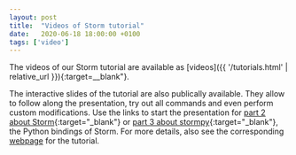 ```yaml
---
layout: post
title:  "Videos of Storm tutorial"
date:   2020-06-18 18:00:00 +0100
tags: ['video']
---
```


The videos of our Storm tutorial are available as [videos]({{ '/tutorials.html' | relative_url }}){:target=__blank"}.
<!--more-->

The interactive slides of the tutorial are also publically available.
They allow to follow along the presentation, try out all commands and even perform custom modifications.
Use the links to start the presentation for [part 2 about Storm](https://mybinder.org/v2/gh/moves-rwth/stormpyter/discotec2020?filepath=tutorial_discotec2020%2Fdiscotec_storm.ipynb){:target="_blank"} or [part 3 about stormpy](https://mybinder.org/v2/gh/moves-rwth/stormpyter/discotec2020?filepath=tutorial_discotec2020%2Fdiscotec_stormpy.ipynb){:target="_blank"}, the Python bindings of Storm.
For more details, also see the corresponding [webpage](https://github.com/moves-rwth/stormpyter/tree/master/tutorial_discotec2020) for the tutorial.


